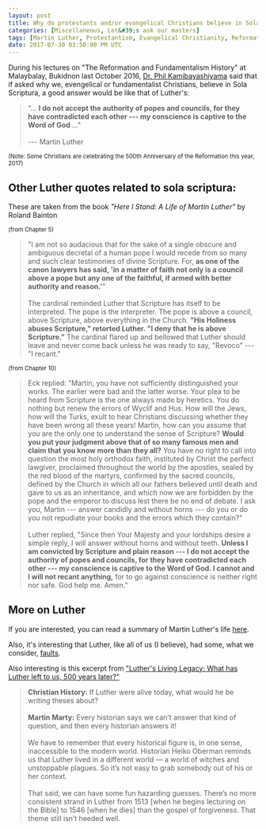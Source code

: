 ```yaml
---
layout: post
title: Why do protestants and/or evangelical Christians believe in Sola Scriptura?
categories: [Miscellaneous, Let&#39;s ask our masters]
tags: [Martin Luther, Protestantism, Evangelical Christianity, Reformation, Roland Bainton, Phil Kamibayashiyama]
date: 2017-07-30 03:50:00 PM UTC
---
```


<!-- July 30, 2017 11:50:00 PM Philippine Time -->

During his lectures on "The Reformation and Fundamentalism History" at Malaybalay, Bukidnon last October 2016, [Dr. Phil Kamibayashiyama](http://www.bjmbc.org/faculty.html) said that if asked why we, evengelical or fundamentalist Christians, believe in Sola Scriptura, a good answer would be like that of Luther's:

> "... **I do not accept the authority of popes and councils, for they have contradicted each other --- my conscience is captive to the Word of God** ..."
<br /><br />
--- Martin Luther

<small>(Note: Some Christians are celebrating the 500th Anniversary of the Reformation this year, 2017)</small>

<!--more-->


## Other Luther quotes related to sola scriptura:

These are taken from the book _"Here I Stand: A Life of Martin Luther"_ by Roland Bainton

<small>(from Chapter 5)</small>

> "I am not so audacious that for the
sake of a single obscure and ambiguous decretal of a human pope
I would recede from so many and such clear testimonies of divine
Scripture. For, **as one of the canon lawyers has said, 'in a matter of faith not only is a council above a pope but any one of the faithful, if armed with better authority and reason.'**"
<br /><br />
> The cardinal reminded
Luther that Scripture has itself to be interpreted. The pope is the
interpreter. The pope is above a council, above Scripture, above
everything in the Church. **"His Holiness abuses Scripture," retorted Luther. "I deny that he is above Scripture."** The cardinal flared up and bellowed that Luther should leave and never come back unless he was ready to say, "Revoco" --- "I recant."

<small>(from Chapter 10)</small>

> Eck replied: "Martin, you have not sufficiently distinguished your
works. The earlier were bad and the latter worse. Your plea to be
heard from Scripture is the one always made by heretics. You do
nothing but renew the errors of Wyclif and Hus. How will the Jews,
how will the Turks, exult to hear Christians discussing whether they
have been wrong all these years! Martin, how can you assume that
you are the only one to understand the sense of Scripture? **Would you put your judgment above that of so many famous men and claim that you know more than they all?** You have no right to call into question the most holy orthodox faith, instituted by Christ the perfect lawgiver,
proclaimed throughout the world by the apostles, sealed by
the red blood of the martyrs, confirmed by the sacred councils, defined
by the Church in which all our fathers believed until death and
gave to us as an inheritance, and which now we are forbidden by the
pope and the emperor to discuss lest there be no end of debate. I ask
you, Martin --- answer candidly and without horns --- do you or do you
not repudiate your books and the errors which they contain?"
<br /><br />
> Luther replied, "Since then Your Majesty and your lordships desire
a simple reply, I will answer without horns and without teeth. **Unless I am convicted by Scripture and plain reason --- I do not accept the authority of popes and councils, for they have contradicted each other --- my conscience is captive to the Word of God. I cannot and I will not recant anything,** for to go against conscience is neither right
nor safe. God help me. Amen."

## More on Luther

If you are interested, you can read a summary of Martin Luther's life [here](http://www.christianitytoday.com/history/people/theologians/martin-luther.html).

Also, it's interesting that Luther, like all of us (I believe), had some, what we consider, [faults](http://www.christianitytoday.com/history/issues/issue-39/was-luther-anti-semitic.html).

<!--
But, as Dr. Kamibayashiyama pointed out in his lectures on the reformation, if I remember his words correctly, **we have to be gracious** to those great men from the past because we saw the results of their mistakes while they were not able to see them --- we are standing on their shoulders... (or something like that).
-->

Also interesting is this excerpt from ["Luther's Living Legacy: What has Luther left to us, 500 years later?"](http://www.christianitytoday.com/history/issues/issue-39/luthers-living-legacy.html)

> **Christian History:** If Luther were alive today, what would he be writing theses about?
<br /><br />
> **Martin Marty:** Every historian says we can’t answer that kind of question, and then every historian answers it!
<br /><br />
> We have to remember that every historical figure is, in one sense, inaccessible to the modern world. Historian Heiko Oberman reminds us that Luther lived in a different world — a world of witches and unstoppable plagues. So it’s not easy to grab somebody out of his or her context.
<br /><br />
> That said, we can have some fun hazarding guesses. There’s no more consistent strand in Luther from 1513 [when he begins lecturing on the Bible] to 1546 [when he dies] than the gospel of forgiveness. That theme still isn’t heeded well.
